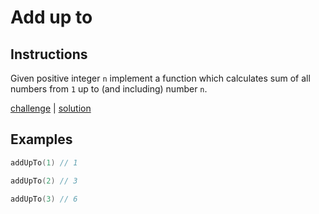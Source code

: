 # Add up to

## Instructions
Given positive integer `n` implement a function which calculates sum of all numbers from `1` up to (and including)
number `n`.

[challenge](challenge.kt) | [solution](solution.kt)

## Examples

```kotlin
addUpTo(1) // 1

addUpTo(2) // 3

addUpTo(3) // 6
```